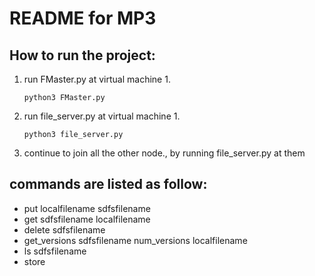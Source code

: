 # README for MP3

## How to run the project:

1. run FMaster.py at virtual machine 1.
     ```
    python3 FMaster.py
   ```
2. run file_server.py at virtual machine 1.
    ```
   python3 file_server.py
   ```
3. continue to join all the other node., by running file_server.py at them

## commands are listed as follow:
- put localfilename sdfsfilename
- get sdfsfilename localfilename
- delete sdfsfilename
- get_versions sdfsfilename num_versions localfilename
- ls sdfsfilename
- store